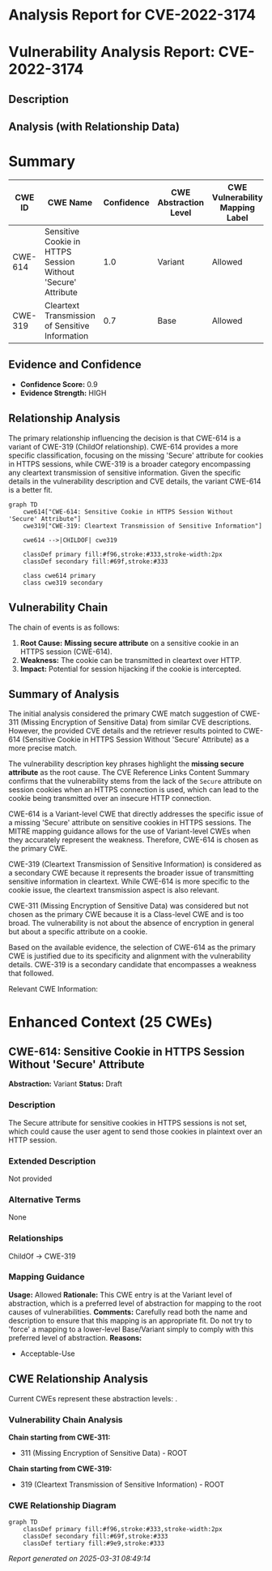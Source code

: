 # Analysis Report for CVE-2022-3174

# Vulnerability Analysis Report: CVE-2022-3174

## Description



## Analysis (with Relationship Data)

# Summary
| CWE ID | CWE Name | Confidence | CWE Abstraction Level | CWE Vulnerability Mapping Label | CWE-Vulnerability Mapping Notes |
|---|---|---|---|---|---|
| CWE-614 | Sensitive Cookie in HTTPS Session Without 'Secure' Attribute | 1.0 | Variant | Allowed | Primary CWE |
| CWE-319 | Cleartext Transmission of Sensitive Information | 0.7 | Base | Allowed | Secondary Candidate |

## Evidence and Confidence

*   **Confidence Score:** 0.9
*   **Evidence Strength:** HIGH

## Relationship Analysis
The primary relationship influencing the decision is that CWE-614 is a variant of CWE-319 (ChildOf relationship). CWE-614 provides a more specific classification, focusing on the missing 'Secure' attribute for cookies in HTTPS sessions, while CWE-319 is a broader category encompassing any cleartext transmission of sensitive information. Given the specific details in the vulnerability description and CVE details, the variant CWE-614 is a better fit.

```mermaid
graph TD
    cwe614["CWE-614: Sensitive Cookie in HTTPS Session Without 'Secure' Attribute"]
    cwe319["CWE-319: Cleartext Transmission of Sensitive Information"]
    
    cwe614 -->|CHILDOF| cwe319
    
    classDef primary fill:#f96,stroke:#333,stroke-width:2px
    classDef secondary fill:#69f,stroke:#333
    
    class cwe614 primary
    class cwe319 secondary
```

## Vulnerability Chain
The chain of events is as follows:
1.  **Root Cause:** **Missing secure attribute** on a sensitive cookie in an HTTPS session (CWE-614).
2.  **Weakness:** The cookie can be transmitted in cleartext over HTTP.
3.  **Impact:** Potential for session hijacking if the cookie is intercepted.

## Summary of Analysis
The initial analysis considered the primary CWE match suggestion of CWE-311 (Missing Encryption of Sensitive Data) from similar CVE descriptions. However, the provided CVE details and the retriever results pointed to CWE-614 (Sensitive Cookie in HTTPS Session Without 'Secure' Attribute) as a more precise match.

The vulnerability description key phrases highlight the **missing secure attribute** as the root cause. The CVE Reference Links Content Summary confirms that the vulnerability stems from the lack of the `Secure` attribute on session cookies when an HTTPS connection is used, which can lead to the cookie being transmitted over an insecure HTTP connection.

CWE-614 is a Variant-level CWE that directly addresses the specific issue of a missing 'Secure' attribute on sensitive cookies in HTTPS sessions. The MITRE mapping guidance allows for the use of Variant-level CWEs when they accurately represent the weakness. Therefore, CWE-614 is chosen as the primary CWE.

CWE-319 (Cleartext Transmission of Sensitive Information) is considered as a secondary CWE because it represents the broader issue of transmitting sensitive information in cleartext. While CWE-614 is more specific to the cookie issue, the cleartext transmission aspect is also relevant.

CWE-311 (Missing Encryption of Sensitive Data) was considered but not chosen as the primary CWE because it is a Class-level CWE and is too broad. The vulnerability is not about the absence of encryption in general but about a specific attribute on a cookie.

Based on the available evidence, the selection of CWE-614 as the primary CWE is justified due to its specificity and alignment with the vulnerability details. CWE-319 is a secondary candidate that encompasses a weakness that followed.

Relevant CWE Information:

# Enhanced Context (25 CWEs)

## CWE-614: Sensitive Cookie in HTTPS Session Without 'Secure' Attribute
**Abstraction:** Variant
**Status:** Draft

### Description
The Secure attribute for sensitive cookies in HTTPS sessions is not set, which could cause the user agent to send those cookies in plaintext over an HTTP session.

### Extended Description
Not provided

### Alternative Terms
None

### Relationships
ChildOf -> CWE-319

### Mapping Guidance
**Usage:** Allowed
**Rationale:** This CWE entry is at the Variant level of abstraction, which is a preferred level of abstraction for mapping to the root causes of vulnerabilities.
**Comments:** Carefully read both the name and description to ensure that this mapping is an appropriate fit. Do not try to 'force' a mapping to a lower-level Base/Variant simply to comply with this preferred level of abstraction.
**Reasons:**
- Acceptable-Use


## CWE Relationship Analysis

Current CWEs represent these abstraction levels: .


### Vulnerability Chain Analysis

**Chain starting from CWE-311:**
- 311 (Missing Encryption of Sensitive Data) - ROOT


**Chain starting from CWE-319:**
- 319 (Cleartext Transmission of Sensitive Information) - ROOT



### CWE Relationship Diagram

```mermaid
graph TD
    classDef primary fill:#f96,stroke:#333,stroke-width:2px
    classDef secondary fill:#69f,stroke:#333
    classDef tertiary fill:#9e9,stroke:#333
```



*Report generated on 2025-03-31 08:49:14*
